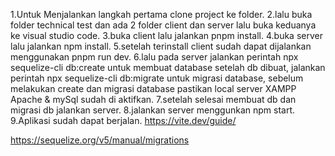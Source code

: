 1.Untuk Menjalankan langkah pertama clone project ke folder.
2.lalu buka folder technical test dan ada 2 folder client dan server lalu buka keduanya ke visual studio code.
3.buka client lalu jalankan pnpm install.
4.buka server lalu jalankan npm install.
5.setelah terinstall client sudah dapat dijalankan menggunakan pnpm run dev.
6.lalu pada server jalankan perintah npx sequelize-cli db:create untuk membuat database setelah db dibuat, 
jalankan perintah npx sequelize-cli db:migrate untuk migrasi database,
sebelum melakukan create dan migrasi database pastikan local server XAMPP Apache & mySql sudah di aktifkan.
7.setelah selesai membuat db dan migrasi db jalankan server.
8.jalankan server menggunkan npm start.
9.Aplikasi sudah dapat berjalan.
https://vite.dev/guide/



https://sequelize.org/v5/manual/migrations

